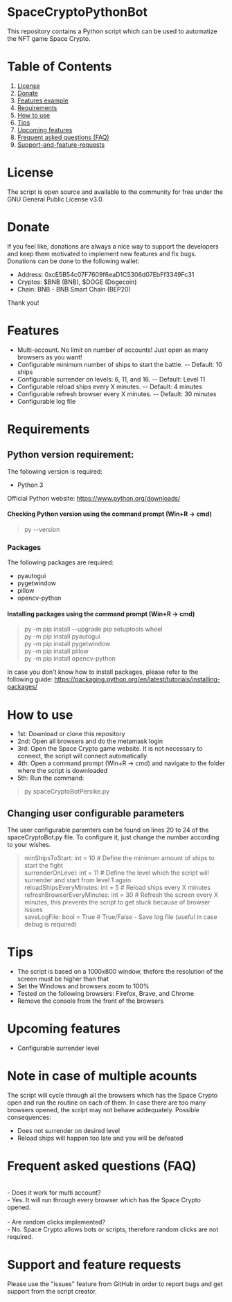# SpaceCryptoPythonBot
This repository contains a Python script which can be used to automatize the NFT game Space Crypto.

# Table of Contents
1. [License](#License)
2. [Donate](#Donate)
3. [Features example](#Features-example)
4. [Requirements](#Requirements)
5. [How to use](#How-to-use)
6. [Tips](#Tips)
7. [Upcoming features](#Upcoming-features)
8. [Frequent asked questions (FAQ)](#Frequent-asked-questions-(FAQ))
9. [Support-and-feature-requests](#Support-and-feature-requests)

# License
The script is open source and available to the community for free under the GNU General Public License v3.0.

# Donate
If you feel like, donations are always a nice way to support the developers and keep them motivated to implement new features and fix bugs.
Donations can be done to the following wallet:

- Address: 0xcE5B54c07F7609f6eaD1C5306d07EbFf3349Fc31
- Cryptos: $BNB (BNB), $DOGE (Dogecoin) 
- Chain: BNB - BNB Smart Chain (BEP20)

Thank you!

# Features
- Multi-account. No limit on number of accounts! Just open as many browsers as you want!
- Configurable minimum number of ships to start the battle. -- Default: 10 ships
- Configurable surrender on levels: 6, 11, and 16. -- Default: Level 11
- Configurable reload ships every X minutes. -- Default: 4 minutes
- Configurable refresh browser every X minutes. -- Default: 30 minutes
- Configurable log file

# Requirements

## Python version requirement:
The following version is required:
- Python 3

Official Python website: https://www.python.org/downloads/

#### Checking Python version using the command prompt (Win+R -> cmd)
> py --version

### Packages
The following packages are required:
- pyautogui
- pygetwindow
- pillow
- opencv-python

#### Installing packages using the command prompt (Win+R -> cmd)
> py -m pip install --upgrade pip setuptools wheel<br>
> py -m pip install pyautogui<br>
> py -m pip install pygetwindow<br>
> py -m pip install pillow<br>
> py -m pip install opencv-python

In case you don't know how to install packages, please refer to the following guide: https://packaging.python.org/en/latest/tutorials/installing-packages/


# How to use
- 1st: Download or clone this repository
- 2nd: Open all browsers and do the metamask login
- 3rd: Open the Space Crypto game website. It is not necessary to connect, the script will connect automatically
- 4th: Open a command prompt (Win+R -> cmd) and navigate to the folder where the script is downloaded
- 5th: Run the command:
> py spaceCryptoBotPersike.py

## Changing user configurable parameters
The user configurable paramters can be found on lines 20 to 24 of the spaceCryptoBot.py file.
To configure it, just change the number according to your wishes.

>minShipsToStart:            int = 10 # Define the minimum amount of ships to start the fight<br>
>surrenderOnLevel:           int = 11 # Define the level which the script will surrender and start from level 1 again<br>
>reloadShipsEveryMinutes:    int = 5  # Reload ships every X minutes<br>
>refreshBrowserEveryMinutes: int = 30 # Refresh the screen every X minutes, this prevents the script to get stuck because of browser issues<br>
>saveLogFile:                bool = True # True/False - Save log file (useful in case debug is required)


# Tips
- The script is based on a 1000x800 window, thefore the resolution of the screen must be higher than that
- Set the Windows and browsers zoom to 100%
- Tested on the following browsers: Firefox, Brave, and Chrome
- Remove the console from the front of the browsers

# Upcoming features
- Configurable surrender level

# Note in case of multiple acounts
The script will cycle through all the browsers which has the Space Crypto open and run the routine on each of them.
In case there are too many browsers opened, the script may not behave addequately. Possible consequences:
- Does not surrender on desired level
- Reload ships will happen too late and you will be defeated

# Frequent asked questions (FAQ)
<br>
- Does it work for multi account?
<br>
- Yes. It will run through every browser which has the Space Crypto opened.
<br>
<br>
- Are random clicks implemented?
<br>
- No. Space Crypto allows bots or scripts, therefore random clicks are not required.
<br>

# Support and feature requests
Please use the "issues" feature from GitHub in order to report bugs and get support from the script creator.